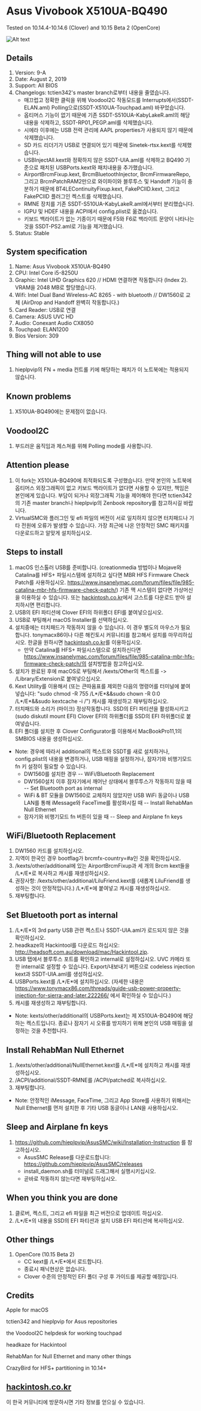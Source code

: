 # Asus Vivobook X510UA-BQ490

Tested on 10.14.4-10.14.6 (Clover) and 10.15 Beta 2 (OpenCore) 

![Alt text](https://ivanov-audio.com/wp-content/uploads/2014/01/Hackintosh-Featured-Image.png)

## Details

1. Version:    9-A
2. Date:       August 2, 2019
3. Support:    All BIOS
4. Changelogs: tctien342's master branch로부터 내용을 줄였습니다.
    - 매끄럽고 정확한 클릭을 위해 VoodooI2C 작동모드를 Interrupts에서(SSDT-ELAN.aml) Polling으로(SSDT-X510UA-Touchpad.aml) 바꾸었습니다.
    - 옵티머스 기능이 없기 때문에 기존 SSDT-S510UA-KabyLakeR.aml의 해당 내용을 삭제하고, SSDT-RP01_PEGP.aml를 삭제했습니다. 
    - 시에라 이후에는 USB 전력 관리에 AAPL properties가 사용되지 않기 때문에 삭제했습니다.
    - SD 카드 리더기가 USB로 연결되어 있기 때문에 Sinetek-rtsx.kext를 삭제했습니다.
    - USBInjectAll.kext와 정확하지 않은 SSDT-UIA.aml를 삭제하고 BQ490 기준으로 패치된 USBPorts.kext와 패치내용을 추가했습니다.
    - AirportBrcmFixup.kext, BrcmBluetoothInjector, BrcmFirmwareRepo, 그리고 BrcmPatchRAM2만으로 와이파이와 블루투스 및 Handoff 기능이 충분하기 때문에 BT4LEContinuityFixup.kext, FakePCIID.kext, 그리고 FakePCIID 플러그인 켁스트를 삭제했습니다.
    - RMNE 장치를 기존 SSDT-S510UA-KabyLakeR.aml에서부터 분리했습니다.
    - IGPU 및 HDEF 내용을 ACPI에서 config.plist로 옮겼습니다.
    - 키보드 백라이트가 없는 기종이기 때문에 F5와 F6로 백라이트 문양이 나타나는 것을 SSDT-PS2.aml로 기능을 제거했습니다.
5. Status: Stable

## System specification

1. Name:           Asus Vivobook X510UA-BQ490
2. CPU:            Intel Core i5-8250U
3. Graphic:        Intel UHD Graphics 620 // HDMI 연결하면 작동합니다 (Index 2). VRAM을 2048 MB로 할당했습니다.
4. Wifi:           Intel Dual Band Wireless-AC 8265 - with bluetooth // DW1560로 교체 (AirDrop and Handoff 완벽히 작동합니다.)
5. Card Reader:    USB로 연결
6. Camera:         ASUS UVC HD
7. Audio:          Conexant Audio CX8050
8. Touchpad:       ELAN1200
9. Bios Version:   309

## Thing will not able to use

1. hieplpvip의 FN + media 컨트롤 키에 해당하는 패치가 이 노트북에는 적용되지 않습니다.

## Known problems

1.  X510UA-BQ490에는 문제점이 없습니다.

## VoodooI2C

1. 부드러운 움직임과 제스쳐를 위해 Polling mode를 사용합니다.

## Attention please
1. 이 fork는 X510UA-BQ490에 최적화되도록 구성했습니다. 만약 본인의 노트북에 옵티머스 외장그래픽이 없고 키보드 백라이트가 없다면 사용할 수 있지만, 책임은 본인에게 있습니다. 부담이 되거나 외장그래픽 기능을 제어해야 한다면 tctien342의 기존 master branch나 hieplpvip의 Zenbook repository를 참고하시길 바랍니다.
2. VirtualSMC와 플러그인 및 efi 파일의 버전이 서로 일치하지 않으면 터치패드나 기타 전원에 오류가 발생할 수 있습니다. 가장 최근에 나온 안정적인 SMC 패키지를 다운로드하고 알맞게 설치하십시오.

## Steps to install

1. macOS 인스톨러 USB를 준비합니다. (creationmedia 방법이나 Mojave와 Catalina를 HFS+ 파일시스템에 설치하고 싶다면 MBR HFS Firmware Check Patch를 사용하십시오. https://www.insanelymac.com/forum/files/file/985-catalina-mbr-hfs-firmware-check-patch/) 기존 맥 시스템이 없다면 가상머신을 이용하실 수 있습니다. 또는 [hackintosh.co.kr](http://hackintosh.co.kr)에서 고스트를 다운로드 받아 설치하시면 편리합니다.
2. USB의 EFI 파티션에 Clover EFI의 하위폴더 EFI를 붙여넣으십시오.
3. USB로 부팅해서 macOS Installer를 선택하십시오.
4. 설치중에는 터치패드가 작동하지 않을 수 있습니다. 이 경우 별도의 마우스가 필요합니다. tonymacx86이나 다른 해킨토시 커뮤니티를 참고해서 설치를 마무리하십시오. 한글을 원하시면 [hackintosh.co.kr](http://hackintosh.co.kr)를 이용하십시오.
    - 만약 Catalina를 HFS+ 파일시스템으로 설치하신다면 https://www.insanelymac.com/forum/files/file/985-catalina-mbr-hfs-firmware-check-patch/의 설치방법을 참고하십시오.
5. 설치가 완료된 후에 macOS로 부팅해서 /kexts/Other의 켁스트를 -> /Library/Extension로 붙여넣으십시오.
6. Kext Utility를  이용해서 (또는 큰따옴표를 제외한 다음의 명령어를 터미널에 붙여넣습니다: "sudo chmod -R 755 /L*/E*&&sudo chown -R 0:0 /L*/E*&&sudo kextcache -i /") 캐시를 재생성하고 재부팅하십시오.
7. 터치패드와 소리가 (마이크) 정상작동합니다. SSD의 EFI 파티션을 활성화시키고 (sudo diskutil mount EFI) Clover EFI의 하위폴더를 SSD의 EFI 하위폴더로 붙여넣습니다.
8. EFI 폴더를 설치한 후 Clover Configurator를 이용해서 MacBookPro11,1의 SMBIOS 내용을 생성하십시오.
- Note: 경우에 따라서 additional의 켁스트와 SSDT를 새로 설치하거나, config.plist의 내용을 변경하거나, USB 매핑을 설정하거나, 잠자기와 비행기모드 fn 키 설정이 필요할 수 있습니다.
    - DW1560를 설치한 경우 -- WiFi/Bluetooth Replacement
    - DW1560설치 이후 잠자기에서 깨어난 상태에서 블루투스가 작동하지 않을 때 -- Set Bluetooth port as internal
    - WiFi & BT 모듈을 DW1560로 교체하지 않았지만 USB WiFi 동글이나 USB LAN를 통해 iMessage와 FaceTime를 활성화시킬 때 -- Install RehabMan Null Ethernet
    - 잠자기와 비행기모드 fn 버튼이 있을 때 -- Sleep and Airplane fn keys

## WiFi/Bluetooth Replacement

1. DW1560 카드를 설치하십시오.
2. 지역이 한국인 경우 bootflag가 brcmfx-country=#a인 것을 확인하십시오.
3. /kexts/other/additional에 있는 AirportBrcmFixup과 세 개의 Brcm kext들을 /L*/E*로 복사하고 캐시를 재생성하십시오.
4. 권장사항: /kexts/other/additional/LiluFriend.kext를 (새롭게 LiluFriend를 생성하는 것이 안정적입니다.) /L*/E*에 붙여넣고 캐시를 재생성하십시오.
5. 재부팅합니다.

## Set Bluetooth port as internal

1. /L*/E*의 3rd party USB 관련 켁스트나 SSDT-UIA.aml가 로드되지 않은 것을 확인하십시오.
2. headkaze의 Hackintool를 다운로드 하십시오: http://headsoft.com.au/download/mac/Hackintool.zip.
3. USB 탭에서 블루투스 포트를 확인하고 internal로 설정하십시오. UVC 카메라 또한 internal로 설정할 수 있습니다. Export/내보내기 버튼으로 codeless injection kext과 SSDT-UIA.aml를 생성하십시오.
4. USBPorts.kext를 /L*/E*에 설치하십시오. (자세한 내용은 https://www.tonymacx86.com/threads/guide-usb-power-property-injection-for-sierra-and-later.222266/ 에서 확인하실 수 있습니다.)
5. 캐시를 재생성하고 재부팅합니다.
- Note: kexts/other/additional의 USBPorts.kext는 제 X510UA-BQ490에 해당하는 켁스트입니다. 종료나 잠자기 시 오류를 방지하기 위해 본인의 USB 매핑을 설정하는 것을 추천합니다.

## Install RehabMan Null Ethernet

1. /kexts/other/additional/NullEthernet.kext를 /L*/E*에 설치하고 캐시를 재생성하십시오.
2. /ACPI/additional/SSDT-RMNE를 /ACPI/patched로 복사하십시오.
3. 재부팅합니다.
- Note: 안정적인 iMessage, FaceTime, 그리고 App Store를 사용하기 위해서는 Null Ethernet를 먼저 설치한 후 기타 USB 동글이나 LAN을 사용하십시오.

## Sleep and Airplane fn keys
1. https://github.com/hieplpvip/AsusSMC/wiki/Installation-Instruction 를 참고하십시오.
    - AsusSMC Release를 다운로드합니다: https://github.com/hieplpvip/AsusSMC/releases
    - install_daemon.sh를 터미널로 드래그해서 실행시키십시오.
    - 곧바로 작동하지 않는다면 재부팅하십시오.

## When you think you are done
 
1. 클로버, 켁스트, 그리고 efi 파일을 최근 버전으로 업데이트 하십시오.
2. /L*/E*의 내용을 SSD의 EFI 파티션과 설치 USB EFI 파티션에 복사하십시오.

## Other things
1. OpenCore (10.15 Beta 2)
    - CC kext를 /L*/E*에서 로드합니다.
    - 종료시 패닉현상은 없습니다.
    - Clover 수준의 안정적인 EFI 폴더 구성 후 가이드를 제공할 예정입니다.

## Credits

Apple for macOS

tctien342 and hieplpvip for Asus repositories

the VoodooI2C helpdesk for working touchpad

headkaze for Hackintool

RehabMan for Null Ethernet and many other things

CrazyBird for HFS+ partitioning in 10.14+

## [hackintosh.co.kr](http://hackintosh.co.kr)
이 한국 커뮤니티에 방문하시면 기타 정보를 얻으실 수 있습니다.
